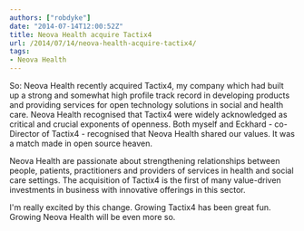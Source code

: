 ```yaml
---
authors: ["robdyke"]
date: "2014-07-14T12:00:52Z"
title: Neova Health acquire Tactix4
url: /2014/07/14/neova-health-acquire-tactix4/
tags:
- Neova Health
---
```

<p data-chatter-id="counter_0/section/div/div/div">
  So: Neova Health recently acquired Tactix4, my company which had built up a strong and somewhat high profile track record in developing products and providing services for open technology solutions in social and health care. Neova Health recognised that Tactix4 were widely acknowledged as critical and crucial exponents of openness. Both myself and Eckhard - co-Director of Tactix4 - recognised that Neova Health shared our values. It was a match made in open source heaven.
</p>

<p data-chatter-id="counter_1/section/div/div/div">
  Neova Health are passionate about strengthening relationships between people, patients, practitioners and providers of services in health and social care settings. The acquisition of Tactix4 is the first of many value-driven investments in business with innovative offerings in this sector.
</p>

<p data-chatter-id="counter_1/section/div/div/div">
  I'm really excited by this change. Growing Tactix4 has been great fun. Growing Neova Health will be even more so.
</p>